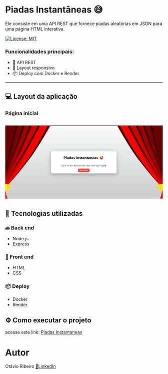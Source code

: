 # Piadas Instantâneas 😅

Ele consiste em uma API REST que fornece piadas aleatórias em JSON para uma página HTML interativa.

[![License: MIT](https://img.shields.io/badge/License-MIT-green.svg)](https://github.com/Otavio72/Impressa/blob/main/LICENSE)

### Funcionalidades principais:

- 📩 API REST
- 📱 Layout responsivo
- 📦 Deploy com Docker e Render

---

## 💻 Layout da aplicação

### Página inicial
![Página Inicial](assets/PiadasInstantaneas.png)
---

## 🚀 Tecnologias utilizadas

### 🔙 Back end
- Node.js
- Express

### 🎨 Front end
- HTML
- CSS

### 📦 Deploy
- Docker
- Render

## ⚙️ Como executar o projeto
acesse este link: [Piadas Instantaneas](https://piadas-instantaneas.onrender.com/)

# Autor
Otávio Ribeiro
[🔗LinkedIn](https://www.linkedin.com/in/otávio-ribeiro-57a359197)
